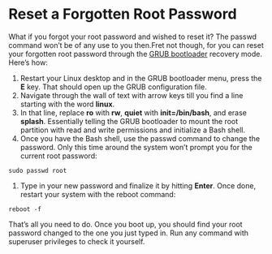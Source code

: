 # Reset a Forgotten Root Password

What if you forgot your root password and wished to reset it? The passwd command won’t be of any use to you then.Fret not though, for you can reset your forgotten root password through the [GRUB bootloader](https://www.makeuseof.com/what-is-grub/) recovery mode. Here’s how:

1. Restart your Linux desktop and in the GRUB bootloader menu, press the **E** key. That should open up the GRUB configuration file.
2. Navigate through the wall of text with arrow keys till you find a line starting with the word **linux**.
3. In that line, replace **ro** with **rw**, **quiet** with **init=/bin/bash**, and erase **splash**. Essentially telling the GRUB bootloader to mount the root partition with read and write permissions and initialize a Bash shell.
4. Once you have the Bash shell, use the passwd command to change the password. Only this time around the system won’t prompt you for the current root password:

```
sudo passwd root
```

1. Type in your new password and finalize it by hitting **Enter**. Once done, restart your system with the reboot command:

```
reboot -f
```

That’s all you need to do. Once you boot up, you should find your root password changed to the one you just typed in. Run any command with superuser privileges to check it yourself.
